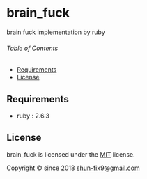 # brain_fuck

brain fuck implementation by ruby


###### Table of Contents

- [Requirements](#Requirements)
- [License](#License)

## Requirements

- ruby : 2.6.3


## License

brain_fuck is licensed under the [MIT](LICENSE) license.

Copyright &copy; since 2018 shun-fix9@gmail.com
